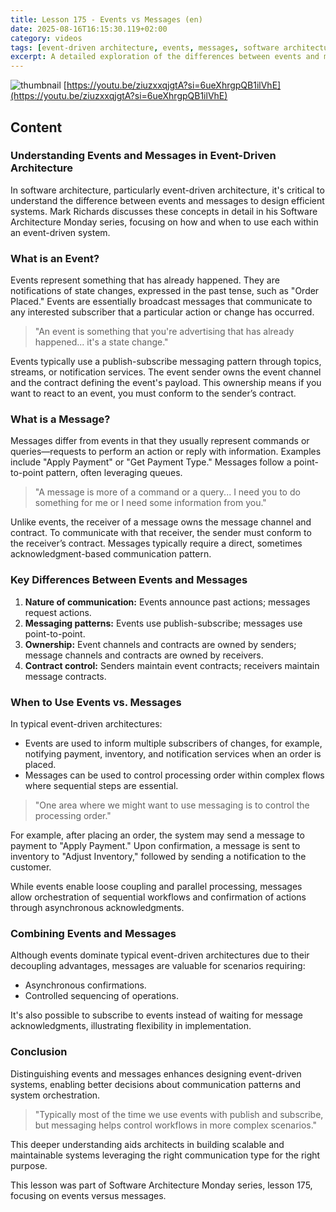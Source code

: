 ```yaml
---
title: Lesson 175 - Events vs Messages (en)
date: 2025-08-16T16:15:30.119+02:00
category: videos
tags: [event-driven architecture, events, messages, software architecture, messaging patterns, publish-subscribe, queues, system design]
excerpt: A detailed exploration of the differences between events and messages in event-driven architecture, outlining when to use each communication type for optimal system design.
---
```


![thumbnail](https://i.ytimg.com/vi/ziuzxxqjgtA/maxresdefault.jpg)
[https://youtu.be/ziuzxxqjgtA?si=6ueXhrgpQB1ilVhE](https://youtu.be/ziuzxxqjgtA?si=6ueXhrgpQB1ilVhE)

<!--- My thoughts -->

## Content

### Understanding Events and Messages in Event-Driven Architecture
In software architecture, particularly event-driven architecture, it's critical to understand the difference between events and messages to design efficient systems. Mark Richards discusses these concepts in detail in his Software Architecture Monday series, focusing on how and when to use each within an event-driven system.

### What is an Event?
Events represent something that has already happened. They are notifications of state changes, expressed in the past tense, such as "Order Placed." Events are essentially broadcast messages that communicate to any interested subscriber that a particular action or change has occurred.

> "An event is something that you're advertising that has already happened... it's a state change."

Events typically use a publish-subscribe messaging pattern through topics, streams, or notification services. The event sender owns the event channel and the contract defining the event's payload. This ownership means if you want to react to an event, you must conform to the sender’s contract.

### What is a Message?
Messages differ from events in that they usually represent commands or queries—requests to perform an action or reply with information. Examples include "Apply Payment" or "Get Payment Type." Messages follow a point-to-point pattern, often leveraging queues.

> "A message is more of a command or a query... I need you to do something for me or I need some information from you."

Unlike events, the receiver of a message owns the message channel and contract. To communicate with that receiver, the sender must conform to the receiver’s contract. Messages typically require a direct, sometimes acknowledgment-based communication pattern.

### Key Differences Between Events and Messages
1. **Nature of communication:** Events announce past actions; messages request actions.
2. **Messaging patterns:** Events use publish-subscribe; messages use point-to-point.
3. **Ownership:** Event channels and contracts are owned by senders; message channels and contracts are owned by receivers.
4. **Contract control:** Senders maintain event contracts; receivers maintain message contracts.

### When to Use Events vs. Messages
In typical event-driven architectures:
- Events are used to inform multiple subscribers of changes, for example, notifying payment, inventory, and notification services when an order is placed.
- Messages can be used to control processing order within complex flows where sequential steps are essential.

> "One area where we might want to use messaging is to control the processing order." 

For example, after placing an order, the system may send a message to payment to "Apply Payment." Upon confirmation, a message is sent to inventory to "Adjust Inventory," followed by sending a notification to the customer.

While events enable loose coupling and parallel processing, messages allow orchestration of sequential workflows and confirmation of actions through asynchronous acknowledgments.

### Combining Events and Messages
Although events dominate typical event-driven architectures due to their decoupling advantages, messages are valuable for scenarios requiring:
- Asynchronous confirmations.
- Controlled sequencing of operations.

It's also possible to subscribe to events instead of waiting for message acknowledgments, illustrating flexibility in implementation.

### Conclusion
Distinguishing events and messages enhances designing event-driven systems, enabling better decisions about communication patterns and system orchestration.

> "Typically most of the time we use events with publish and subscribe, but messaging helps control workflows in more complex scenarios."

This deeper understanding aids architects in building scalable and maintainable systems leveraging the right communication type for the right purpose.

This lesson was part of Software Architecture Monday series, lesson 175, focusing on events versus messages.
